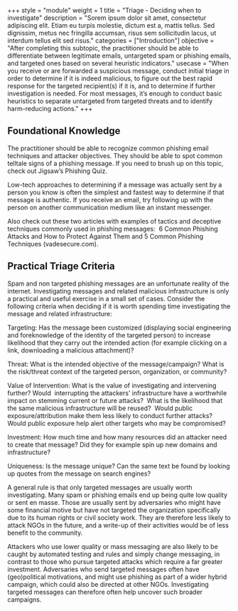 +++
style = "module"
weight = 1
title = "Triage - Deciding when to investigate"
description = "Sorem ipsum dolor sit amet, consectetur adipiscing elit. Etiam eu turpis molestie, dictum est a, mattis tellus. Sed dignissim, metus nec fringilla accumsan, risus sem sollicitudin lacus, ut interdum tellus elit sed risus."
categories = ["Introduction"]
objective = "After completing this subtopic, the practitioner should be able to differentiate between legitimate emails, untargeted spam or phishing emails, and targeted ones based on several heuristic indicators."
usecase = "When you receive or are forwarded a suspicious message, conduct initial triage in order to determine if it is indeed malicious, to figure out the best rapid response for the targeted recipient(s) if it is, and to determine if further investigation is needed. For most messages, it’s enough to conduct basic heuristics to separate untargeted from targeted threats and to identify harm-reducing actions."
+++

## Foundational Knowledge

The practitioner should be able to recognize common phishing email techniques and attacker objectives. They should be able to spot common telltale signs of a phishing message. If you need to brush up on this topic, check out Jigsaw’s Phishing Quiz.

Low-tech approaches to determining if a message was actually sent by a person you know is often the simplest and fastest way to determine if that message is authentic. If you receive an email, try following up with the person on another communication medium like an instant messenger.

Also check out these two articles with examples of tactics and deceptive techniques commonly used in phishing messages:  6 Common Phishing Attacks and How to Protect Against Them and 5 Common Phishing Techniques (vadesecure.com).

## Practical Triage Criteria

Spam and non targeted phishing messages are an unfortunate reality of the internet. Investigating messages and related malicious infrastructure is only a practical and useful exercise in a small set of cases. Consider the following criteria when deciding if it is worth spending time investigating the message and related infrastructure:

Targeting: Has the message been customized (displaying social engineering and foreknowledge of the identity of the targeted person) to increase likelihood that they carry out the intended action (for example clicking on a link, downloading a malicious attachment)?

Threat: What is the intended objective of the message/campaign? What is the risk/threat context of the targeted person, organization, or community? 

Value of Intervention: What is the value of investigating and intervening further? Would  interrupting the attackers’ infrastructure have a worthwhile impact on stemming current or future attacks?  What is the likelihood that the same malicious infrastructure will be reused?  Would public exposure/attribution make them less likely to conduct further attacks? Would public exposure help alert other targets who may be compromised? 

Investment: How much time and how many resources did an attacker need to create that message? Did they for example spin up new domains and infrastructure?

Uniqueness: Is the message unique? Can the same text be found by looking up quotes from the message on search engines?

A general rule is that only targeted messages are usually worth investigating. Many spam or phishing emails end up being quite low quality or sent en masse. Those are usually sent by adversaries who might have some financial motive but have not targeted the organization specifically due to its human rights or civil society work. They are therefore less likely to attack NGOs in the future, and a write-up of their activities would be of less benefit to the community.

Attackers who use lower quality or mass messaging are also likely to be caught by automated testing and rules and simply change messaging, in contrast to those who pursue targeted attacks which require a far greater investment. Adversaries who send targeted messages often have (geo)political motivations, and might use phishing as part of a wider hybrid campaign, which could also be directed at other NGOs. Investigating targeted messages can therefore often help uncover such broader campaigns.